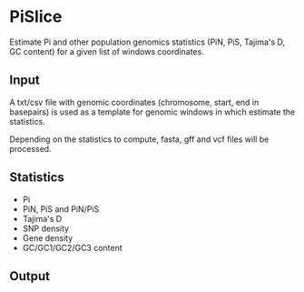 # PiSlice
Estimate Pi and other population genomics statistics (PiN, PiS, Tajima's D, GC content) for a given list of windows coordinates.

## Input

A txt/csv file with genomic coordinates (chromosome, start, end in basepairs) is used as a template for genomic windows in which estimate the statistics.

Depending on the statistics to compute, fasta, gff and vcf files will be processed.


## Statistics

* Pi
* PiN, PiS and PiN/PiS
* Tajima's D
* SNP density
* Gene density
* GC/GC1/GC2/GC3 content

## Output
